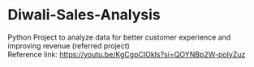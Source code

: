 # Diwali-Sales-Analysis
Python Project to analyze data for better customer experience and improving revenue (referred project)          
Reference link: https://youtu.be/KgCgpCIOkIs?si=QOYNBp2W-poIyZuz
